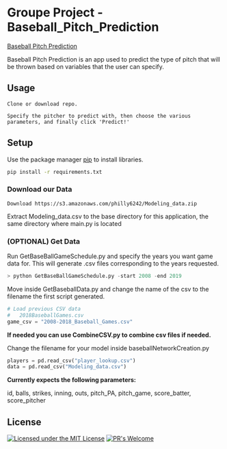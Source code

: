 # Groupe Project - Baseball_Pitch_Prediction
[Baseball Pitch Prediction](ui.png)

Baseball Pitch Prediction is an app used to predict the type of pitch that will be thrown based on variables that the user can specify.

## Usage

```
Clone or download repo.

Specify the pitcher to predict with, then choose the various parameters, and finally click 'Predict!'
```

## Setup

Use the package manager [pip](https://pip.pypa.io/en/stable/) to install libraries.

```bash
pip install -r requirements.txt
```

### Download our Data

```
Download https://s3.amazonaws.com/philly6242/Modeling_data.zip
```
Extract Modeling_data.csv to the base directory for this application, the same directory where main.py is located


### (OPTIONAL) Get Data

Run GetBaseBallGameSchedule.py and specify the years you want game data for. This will generate .csv files corresponding to the years requested.
```python
> python GetBaseBallGameSchedule.py -start 2008 -end 2019
```
Move inside GetBaseballData.py and change the name of the csv to the filename the first script generated.
```python
# Load previous CSV data
#   2018BaseballGames.csv
game_csv = "2008-2018_Baseball_Games.csv"
```

**If needed you can use CombineCSV.py to combine csv files if needed.**

Change the filename for your model inside baseballNetworkCreation.py
```python
players = pd.read_csv("player_lookup.csv")
data = pd.read_csv("Modeling_data.csv")
```

**Currently expects the following parameters:**

id, balls, strikes, inning, outs, pitch_PA, pitch_game, score_batter, score_pitcher


## License
[![Licensed under the MIT License](https://img.shields.io/badge/License-MIT-blue.svg)](https://github.com/Microsoft/BosqueLanguage/blob/master/LICENSE.txt)
[![PR's Welcome](https://img.shields.io/badge/PRs%20-welcome-brightgreen.svg)](#contribute)
